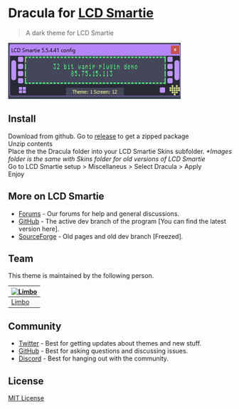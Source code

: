 # Dracula for [LCD Smartie](<[https://foobar.com](https://github.com/stokie-ant/lcdsmartie-laz/releases)>)

> A dark theme for LCD Smartie

![Screenshot](./screenshot.png)

## Install

Download from github. Go to [release](https://github.com/dracula/lcd-smartie/releases/tag/Release1) to get a zipped package<br>
Unzip contents <br>
Place the the Dracula folder into your LCD Smartie Skins subfolder. _\*Images folder is the same with Skins folder for old versions of LCD Smartie_ <br>
Go to LCD Smartie setup > Miscellaneus > Select Dracula > Apply<br>
Enjoy<br>

## More on LCD Smartie

- [Forums](https://lcdsmartie.org) - Our forums for help and general discussions.
- [GitHub](https://github.com/stokie-ant/lcdsmartie-laz) - The active dev branch of the program [You can find the latest version here].
- [SourceForge](https://lcdsmartie.sourceforge.net/) - Old pages and old dev branch [Freezed].

## Team

This theme is maintained by the following person.

| [![Limbo](https://github.com/limbo666.png?size=100)](https://github.com/limbo666) |
| --------------------------------------------------------------------------------- |
| [Limbo](https://github.com/limbo666)                                              |

## Community

- [Twitter](https://twitter.com/draculatheme) - Best for getting updates about themes and new stuff.
- [GitHub](https://github.com/dracula/dracula-theme/discussions) - Best for asking questions and discussing issues.
- [Discord](https://draculatheme.com/discord-invite) - Best for hanging out with the community.

## License

[MIT License](./LICENSE)
